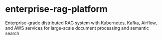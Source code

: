 # enterprise-rag-platform
   Enterprise-grade distributed RAG system with Kubernetes, Kafka, Airflow, and AWS services for large-scale document processing and semantic search

